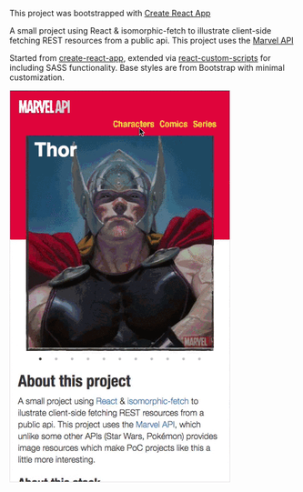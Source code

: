 This project was bootstrapped with [Create React App](https://github.com/facebookincubator/create-react-app)

A small project using React & isomorphic-fetch to illustrate client-side fetching REST resources from a public api. This project uses the [Marvel API](http://developer.marvel.com/docs)

Started from [create-react-app](https://github.com/facebookincubator/create-react-app), extended via [react-custom-scripts](https://github.com/kitze/custom-react-scripts) for including SASS functionality. Base styles are from Bootstrap with minimal customization.

![GIF](public/img/mapi.gif)
